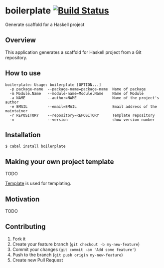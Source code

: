 boilerplate [![Build Status](https://travis-ci.org/fujimura/boilerplate.png?branch=master)](https://travis-ci.org/fujimura/boilerplate)
===========

Generate scaffold for a Haskell project

## Overview

This application generates a scaffold for Haskell project from a Git repository.

## How to use

```
boilerplate: Usage: boilerplate [OPTION...]
  -p package-name  --package-name=package-name  Name of package
  -m Module.Name   --module-name=Module.Name    Name of Module
  -a NAME          --author=NAME                Name of the project's author
  -e EMAIL         --email=EMAIL                Email address of the maintainer
  -r REPOSITORY    --repository=REPOSITORY      Template repository
  -v               --version                    show version number
```

## Installation

```
$ cabal install boilerplate
```

## Making your own project template

TODO

[Template](http://hackage.haskell.org/package/template) is used for templating.

## Motivation

TODO

## Contributing

1. Fork it
2. Create your feature branch (`git checkout -b my-new-feature`)
3. Commit your changes (`git commit -am 'Add some feature'`)
4. Push to the branch (`git push origin my-new-feature`)
5. Create new Pull Request

